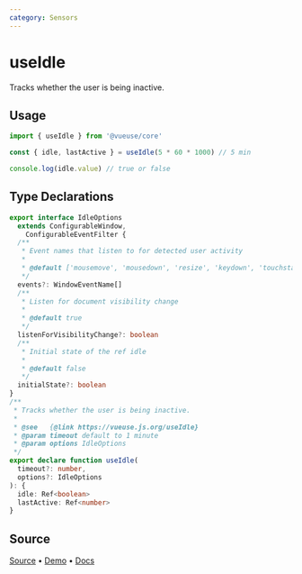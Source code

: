 ```yaml
---
category: Sensors
---
```


# useIdle

Tracks whether the user is being inactive.

## Usage

```js
import { useIdle } from '@vueuse/core'

const { idle, lastActive } = useIdle(5 * 60 * 1000) // 5 min

console.log(idle.value) // true or false
```


<!--FOOTER_STARTS-->
## Type Declarations

```typescript
export interface IdleOptions
  extends ConfigurableWindow,
    ConfigurableEventFilter {
  /**
   * Event names that listen to for detected user activity
   *
   * @default ['mousemove', 'mousedown', 'resize', 'keydown', 'touchstart', 'wheel']
   */
  events?: WindowEventName[]
  /**
   * Listen for document visibility change
   *
   * @default true
   */
  listenForVisibilityChange?: boolean
  /**
   * Initial state of the ref idle
   *
   * @default false
   */
  initialState?: boolean
}
/**
 * Tracks whether the user is being inactive.
 *
 * @see   {@link https://vueuse.js.org/useIdle}
 * @param timeout default to 1 minute
 * @param options IdleOptions
 */
export declare function useIdle(
  timeout?: number,
  options?: IdleOptions
): {
  idle: Ref<boolean>
  lastActive: Ref<number>
}
```

## Source

[Source](https://github.com/vueuse/vueuse/blob/master/packages/core/useIdle/index.ts) • [Demo](https://github.com/vueuse/vueuse/blob/master/packages/core/useIdle/demo.vue) • [Docs](https://github.com/vueuse/vueuse/blob/master/packages/core/useIdle/index.md)


<!--FOOTER_ENDS-->
